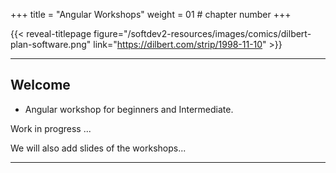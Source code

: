 +++
title = "Angular Workshops"
weight = 01 # chapter number
+++

{{< reveal-titlepage figure="/softdev2-resources/images/comics/dilbert-plan-software.png" 
    link="https://dilbert.com/strip/1998-11-10" >}}
  
---

## Welcome

- Angular workshop for beginners and Intermediate.


Work in progress ...



We will also add slides of the workshops...



---
